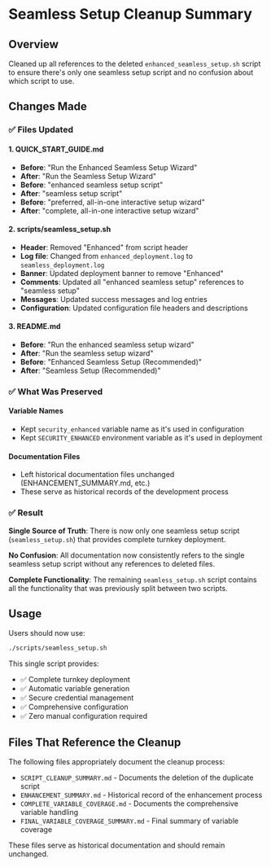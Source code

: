 # Seamless Setup Cleanup Summary

## Overview
Cleaned up all references to the deleted `enhanced_seamless_setup.sh` script to ensure there's only one seamless setup script and no confusion about which script to use.

## Changes Made

### ✅ **Files Updated**

#### 1. QUICK_START_GUIDE.md
- **Before**: "Run the Enhanced Seamless Setup Wizard"
- **After**: "Run the Seamless Setup Wizard"
- **Before**: "enhanced seamless setup script"
- **After**: "seamless setup script"
- **Before**: "preferred, all-in-one interactive setup wizard"
- **After**: "complete, all-in-one interactive setup wizard"

#### 2. scripts/seamless_setup.sh
- **Header**: Removed "Enhanced" from script header
- **Log file**: Changed from `enhanced_deployment.log` to `seamless_deployment.log`
- **Banner**: Updated deployment banner to remove "Enhanced"
- **Comments**: Updated all "enhanced seamless setup" references to "seamless setup"
- **Messages**: Updated success messages and log entries
- **Configuration**: Updated configuration file headers and descriptions

#### 3. README.md
- **Before**: "Run the enhanced seamless setup wizard"
- **After**: "Run the seamless setup wizard"
- **Before**: "Enhanced Seamless Setup (Recommended)"
- **After**: "Seamless Setup (Recommended)"

### ✅ **What Was Preserved**

#### Variable Names
- Kept `security_enhanced` variable name as it's used in configuration
- Kept `SECURITY_ENHANCED` environment variable as it's used in deployment

#### Documentation Files
- Left historical documentation files unchanged (ENHANCEMENT_SUMMARY.md, etc.)
- These serve as historical records of the development process

### ✅ **Result**

**Single Source of Truth**: There is now only one seamless setup script (`seamless_setup.sh`) that provides complete turnkey deployment.

**No Confusion**: All documentation now consistently refers to the single seamless setup script without any references to deleted files.

**Complete Functionality**: The remaining `seamless_setup.sh` script contains all the functionality that was previously split between two scripts.

## Usage

Users should now use:
```bash
./scripts/seamless_setup.sh
```

This single script provides:
- ✅ Complete turnkey deployment
- ✅ Automatic variable generation
- ✅ Secure credential management
- ✅ Comprehensive configuration
- ✅ Zero manual configuration required

## Files That Reference the Cleanup

The following files appropriately document the cleanup process:
- `SCRIPT_CLEANUP_SUMMARY.md` - Documents the deletion of the duplicate script
- `ENHANCEMENT_SUMMARY.md` - Historical record of the enhancement process
- `COMPLETE_VARIABLE_COVERAGE.md` - Documents the comprehensive variable handling
- `FINAL_VARIABLE_COVERAGE_SUMMARY.md` - Final summary of variable coverage

These files serve as historical documentation and should remain unchanged. 